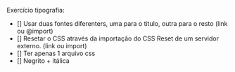 Exercício tipografia:
- [] Usar duas fontes diferenters, uma para o titulo, outra para o resto (link ou @import)
- [] Resetar o CSS através da importação do CSS Reset de um servidor externo. (link ou import)
- [] Ter apenas 1 arquivo css
- [] Negrito + itálica